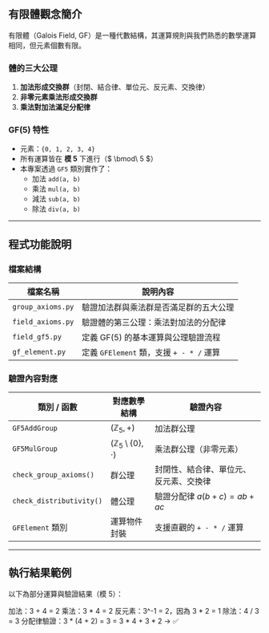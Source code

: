 ## 有限體觀念簡介

有限體（Galois Field, GF）是一種代數結構，其運算規則與我們熟悉的數學運算相同，但元素個數有限。

### 體的三大公理

1. **加法形成交換群**（封閉、結合律、單位元、反元素、交換律）
2. **非零元素乘法形成交換群**
3. **乘法對加法滿足分配律**

### GF(5) 特性

- 元素：`{0, 1, 2, 3, 4}`
- 所有運算皆在 **模 5** 下進行（$ \bmod\ 5 $）
- 本專案透過 `GF5` 類別實作了：
  - 加法 `add(a, b)`
  - 乘法 `mul(a, b)`
  - 減法 `sub(a, b)`
  - 除法 `div(a, b)`

---

##  程式功能說明

### 檔案結構

| 檔案名稱            | 說明內容                                 |
|---------------------|------------------------------------------|
| `group_axioms.py`   | 驗證加法群與乘法群是否滿足群的五大公理     |
| `field_axioms.py`   | 驗證體的第三公理：乘法對加法的分配律       |
| `field_gf5.py`      | 定義 GF(5) 的基本運算與公理驗證流程       |
| `gf_element.py`     | 定義 `GFElement` 類，支援 `+ - * /` 運算  |

###  驗證內容對應

| 類別 / 函數            | 對應數學結構                 | 驗證內容                         |
|------------------------|------------------------------|----------------------------------|
| `GF5AddGroup`          | $(\mathbb{Z}_5, +)$          | 加法群公理                       |
| `GF5MulGroup`          | $(\mathbb{Z}_5 \setminus \{0\}, \cdot)$ | 乘法群公理（非零元素） |
| `check_group_axioms()` | 群公理                        | 封閉性、結合律、單位元、反元素、交換律 |
| `check_distributivity()` | 體公理                       | 驗證分配律 $a(b+c) = ab + ac$     |
| `GFElement` 類別       | 運算物件封裝                 | 支援直觀的 `+ - * /` 運算         |

---

##  執行結果範例

以下為部分運算與驗證結果（模 5）：

加法：3 + 4 = 2
乘法：3 * 4 = 2
反元素：3^-1 = 2，因為 3 * 2 = 1
除法：4 / 3 = 3
分配律驗證：3 * (4 + 2) = 3 = 3 * 4 + 3 * 2 → ✅


